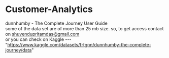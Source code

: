 # Customer-Analytics
dunnhumby - The Complete Journey User Guide
<br>
some of the data set are of more than 25 mb size. so, to get access contact on shuvendupritamdas@gmail.com
<br>
or you can check on Kaggle ---"https://www.kaggle.com/datasets/frtgnn/dunnhumby-the-complete-journey/data"
